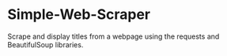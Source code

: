 # Simple-Web-Scraper
Scrape and display titles from a webpage using the requests and BeautifulSoup libraries.
